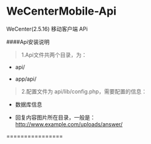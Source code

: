 WeCenterMobile-Api
==================

WeCenter(2.5.16) 移动客户端 APi

####Api安装说明

> 1.Api文件共两个目录，为：

- api/

- app/api/

> 2.配置文件为 api/lib/config.php，需要配置的信息：

- 数据库信息

- 回复内容图片所在目录，一般是：http://www.example.com/uploads/answer/

================
